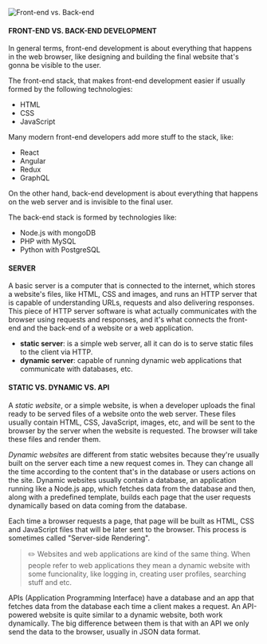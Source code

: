 ![Front-end vs. Back-end](https://media.geeksforgeeks.org/wp-content/uploads/20230329122654/Front-end-vs-Back-end-copy.webp)

#### FRONT-END VS. BACK-END DEVELOPMENT

In general terms, front-end development is about everything that happens in the web browser, like designing and building the final website that's gonna be visible to the user.

The front-end stack, that makes front-end development easier if usually formed by the following technologies:
- HTML
- CSS
- JavaScript

Many modern front-end developers add more stuff to the stack, like:
- React
- Angular
- Redux
- GraphQL

On the other hand, back-end development is about everything that happens on the web server and is invisible to the final user.

The back-end stack is formed by technologies like:
- Node.js with mongoDB
- PHP with MySQL
- Python with PostgreSQL

#### SERVER

A basic server is a computer that is connected to the internet, which stores a website's files, like HTML, CSS and images, and runs an HTTP server that is capable of understanding URLs, requests and also delivering responses.
This piece of HTTP server software is what actually communicates with the browser using requests and responses, and it's what connects the front-end and the back-end of a website or a web application.

- **static server**: is a simple web server, all it can do is to serve static files to the client via HTTP.
- **dynamic server**: capable of running dynamic web applications that communicate with databases, etc.

#### STATIC VS. DYNAMIC VS. API

A *static website*, or a simple website, is when a developer uploads the final ready to be served files of a website onto the web server.
These files usually contain HTML, CSS, JavaScript, images, etc, and will be sent to the browser by the server when the website is requested. The browser will take these files and render them.

*Dynamic websites* are different from static websites because they're usually built on the server each time a new request comes in. They can change all the time according to the content that's in the database or users actions on the site.
Dynamic websites usually contain a database, an application running like a Node.js app, which fetches data from the database and then, along with a predefined template, builds each page that the user requests dynamically based on data coming from the database.

Each time a browser requests a page, that page will be built as HTML, CSS and JavaScript files that will be later sent to the browser. This process is sometimes called "Server-side Rendering".

> ✏️ Websites and web applications are kind of the same thing. When people refer to web applications they mean a dynamic website with some funcionality, like logging in, creating user profiles, searching stuff and etc.

APIs (Application Programming Interface) have a database and an app that fetches data from the database each time a client makes a request.
An API-powered website is quite similar to a dynamic website, both work dynamically. The big difference between them is that with an API we only send the data to the browser, usually in JSON data format.
